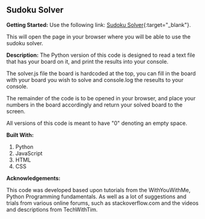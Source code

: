 ## Sudoku Solver

**Getting Started:**
Use the following link: [Sudoku Solver](adam-paul952.github.io){:target="_blank"}.

This will open the page in your browser where you will be able to use the sudoku solver.

**Description:**
The Python version of this code is designed to read a text file that has your board on it, and print the results into your console.

The solver.js file the board is hardcoded at the top, you can fill in the board with your board you wish to solve and console.log the reseults to your console.

The remainder of the code is to be opened in your browser, and place your numbers in the board accordingly and return your solved board to the screen.

All versions of this code is meant to have "0" denoting an empty space.

**Built With:**

1. Python
1. JavaScript
1. HTML
1. CSS

**Acknowledgements:**

This code was developed based upon tutorials from the WithYouWithMe, Python Programming fundamentals. As well as a lot of suggestions and trials from various online forums, such as stackoverflow.com and the videos and descriptions from TechWithTim.
